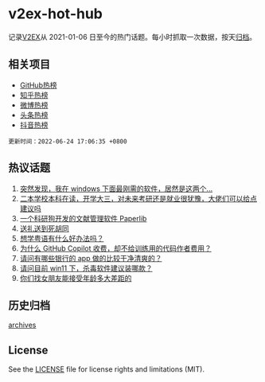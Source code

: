 # v2ex-hot-hub

 记录[V2EX](https://www.v2ex.com/)从 2021-01-06 日至今的热门话题。每小时抓取一次数据，按天[归档](archives)。
 
 ## 相关项目

- [GitHub热榜](https://github.com/snaildev/github-hot-hub)
- [知乎热榜](https://github.com/snaildev/zhihu-hot-hub)
- [微博热榜](https://github.com/snaildev/weibo-hot-hub)
- [头条热榜](https://github.com/snaildev/toutiao-hot-hub)
- [抖音热榜](https://github.com/snaildev/douyin-hot-hub)


 `更新时间：2022-06-24 17:06:35 +0800`

## 热议话题

1. [突然发现，我在 windows 下面最刚需的软件，居然是这两个...](https://www.v2ex.com/t/861708)
1. [二本学校本科在读，开学大三，对未来考研还是就业很犹豫，大佬们可以给点建议吗](https://www.v2ex.com/t/861826)
1. [一个科研狗开发的文献管理软件 Paperlib](https://www.v2ex.com/t/861794)
1. [送礼送到死胡同](https://www.v2ex.com/t/861830)
1. [想学粤语有什么好办法吗？](https://www.v2ex.com/t/861717)
1. [为什么 GitHub Copilot 收费，却不给训练用的代码作者费用？](https://www.v2ex.com/t/861734)
1. [请问有哪些银行的 app 做的比较干净清爽的？](https://www.v2ex.com/t/861736)
1. [请问目前 win11 下，杀毒软件建议装哪款？](https://www.v2ex.com/t/861790)
1. [你们找女朋友能接受年龄多大差距的](https://www.v2ex.com/t/861916)

## 历史归档

[archives](archives)

## License

See the [LICENSE](LICENSE) file for license rights and limitations (MIT).
